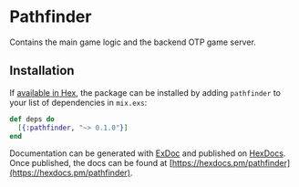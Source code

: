 # Pathfinder

Contains the main game logic and the backend OTP game server.

## Installation

If [available in Hex](https://hex.pm/docs/publish), the package can be installed
by adding `pathfinder` to your list of dependencies in `mix.exs`:

```elixir
def deps do
  [{:pathfinder, "~> 0.1.0"}]
end
```

Documentation can be generated with [ExDoc](https://github.com/elixir-lang/ex_doc)
and published on [HexDocs](https://hexdocs.pm). Once published, the docs can
be found at [https://hexdocs.pm/pathfinder](https://hexdocs.pm/pathfinder).

